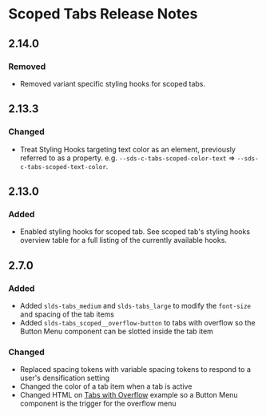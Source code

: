 <!-- Release notes authoring guidelines: http://keepachangelog.com/ -->

# Scoped Tabs Release Notes

<!-- ## [Unreleased] -->
## 2.14.0

### Removed

- Removed variant specific styling hooks for scoped tabs.

## 2.13.3

### Changed

- Treat Styling Hooks targeting text color as an element, previously referred to as a property. e.g. `--sds-c-tabs-scoped-color-text` => `--sds-c-tabs-scoped-text-color`.

## 2.13.0

### Added

- Enabled styling hooks for scoped tab. See scoped tab's styling hooks overview table for a full listing of the currently available hooks.

## 2.7.0

### Added

- Added `slds-tabs_medium` and `slds-tabs_large` to modify the `font-size` and spacing of the tab items
- Added `slds-tabs_scoped__overflow-button` to tabs with overflow so the Button Menu component can be slotted inside the tab item

### Changed

- Replaced spacing tokens with variable spacing tokens to respond to a user's densification setting
- Changed the color of a tab item when a tab is active
- Changed HTML on [Tabs with Overflow](/components/scoped-tabs/?example=overflowing-items&variant=base) example so a Button Menu component is the trigger for the overflow menu
